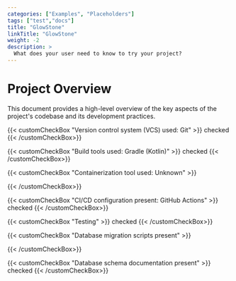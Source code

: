 ```yaml
---
categories: ["Examples", "Placeholders"]
tags: ["test","docs"] 
title: "GlowStone"
linkTitle: "GlowStone"
weight: -2
description: >
  What does your user need to know to try your project?
---
```


# Project Overview

This document provides a high-level overview of the key aspects of the project's codebase and its development practices.


{{< customCheckBox "Version control system (VCS) used: Git" >}}
checked
{{< /customCheckBox>}}


{{< customCheckBox "Build tools used: Gradle (Kotlin)" >}}
checked
{{< /customCheckBox>}}


{{< customCheckBox "Containerization tool used: Unknown" >}}

{{< /customCheckBox>}}


{{< customCheckBox "CI/CD configuration present: GitHub Actions" >}}
checked
{{< /customCheckBox>}}

{{< customCheckBox "Testing" >}}
checked
{{< /customCheckBox>}}


{{< customCheckBox "Database migration scripts present" >}}

{{< /customCheckBox>}}


{{< customCheckBox "Database schema documentation present" >}}
checked
{{< /customCheckBox>}}
